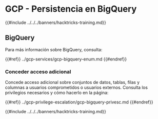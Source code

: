# GCP - Persistencia en BigQuery

{{#include ../../../banners/hacktricks-training.md}}

## BigQuery

Para más información sobre BigQuery, consulta:

{{#ref}}
../gcp-services/gcp-bigquery-enum.md
{{#endref}}

### Conceder acceso adicional

Concede acceso adicional sobre conjuntos de datos, tablas, filas y columnas a usuarios comprometidos o usuarios externos. Consulta los privilegios necesarios y cómo hacerlo en la página:

{{#ref}}
../gcp-privilege-escalation/gcp-bigquery-privesc.md
{{#endref}}

{{#include ../../../banners/hacktricks-training.md}}
